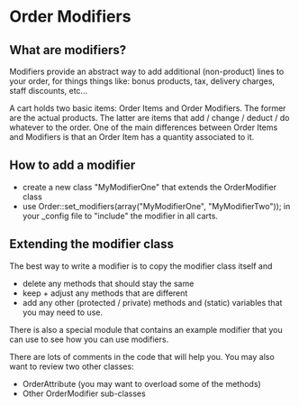 # Order Modifiers

## What are modifiers?

Modifiers provide an abstract way to add additional (non-product) lines to your order, for things things like:
bonus products, tax, delivery charges, staff discounts, etc...

A cart holds two basic items: Order Items and Order Modifiers. The former are the actual products.
The latter are items that add / change / deduct / do whatever to the order.  One of the main differences
between Order Items and Modifiers is that an Order Item has a quantity associated to it.

## How to add a modifier

  * create a new class "MyModifierOne" that extends the OrderModifier class
  * use Order::set_modifiers(array("MyModifierOne", "MyModifierTwo")); in your _config file to "include"
  the modifier in all carts.

## Extending the modifier class

The best way to write a modifier is to copy the modifier class itself and

  * delete any methods that should stay the same
  * keep + adjust any methods that are different
  * add any other (protected / private) methods and (static) variables that you may need to use.

There is also a special module that contains an example modifier that you can use to see how you can use modifiers.

There are lots of comments in the code that will help you.  You may also want to review two other classes:

  * OrderAttribute (you may want to overload some of the methods)
  * Other OrderModifier sub-classes
